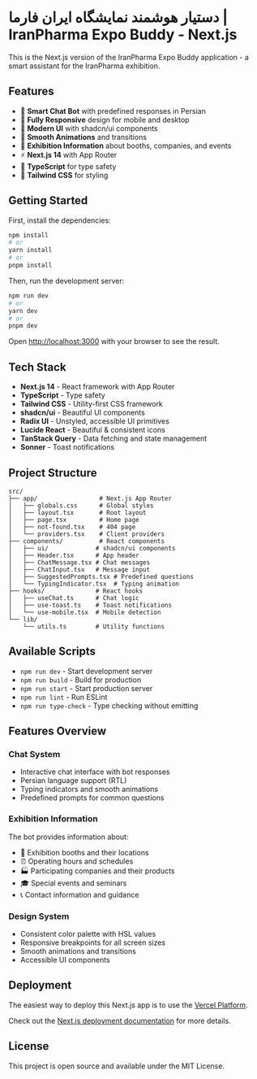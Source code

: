 # دستیار هوشمند نمایشگاه ایران فارما | IranPharma Expo Buddy - Next.js

This is the Next.js version of the IranPharma Expo Buddy application - a smart assistant for the IranPharma exhibition.

## Features

- 🤖 **Smart Chat Bot** with predefined responses in Persian
- 📱 **Fully Responsive** design for mobile and desktop
- 🎨 **Modern UI** with shadcn/ui components
- 🌟 **Smooth Animations** and transitions
- 📍 **Exhibition Information** about booths, companies, and events
- ⚡ **Next.js 14** with App Router
- 🎯 **TypeScript** for type safety
- 🎨 **Tailwind CSS** for styling

## Getting Started

First, install the dependencies:

```bash
npm install
# or
yarn install
# or
pnpm install
```

Then, run the development server:

```bash
npm run dev
# or
yarn dev
# or
pnpm dev
```

Open [http://localhost:3000](http://localhost:3000) with your browser to see the result.

## Tech Stack

- **Next.js 14** - React framework with App Router
- **TypeScript** - Type safety
- **Tailwind CSS** - Utility-first CSS framework
- **shadcn/ui** - Beautiful UI components
- **Radix UI** - Unstyled, accessible UI primitives
- **Lucide React** - Beautiful & consistent icons
- **TanStack Query** - Data fetching and state management
- **Sonner** - Toast notifications

## Project Structure

```
src/
├── app/                 # Next.js App Router
│   ├── globals.css      # Global styles
│   ├── layout.tsx       # Root layout
│   ├── page.tsx         # Home page
│   ├── not-found.tsx    # 404 page
│   └── providers.tsx    # Client providers
├── components/          # React components
│   ├── ui/             # shadcn/ui components
│   ├── Header.tsx      # App header
│   ├── ChatMessage.tsx # Chat messages
│   ├── ChatInput.tsx   # Message input
│   ├── SuggestedPrompts.tsx # Predefined questions
│   └── TypingIndicator.tsx  # Typing animation
├── hooks/              # React hooks
│   ├── useChat.ts      # Chat logic
│   ├── use-toast.ts    # Toast notifications
│   └── use-mobile.tsx  # Mobile detection
└── lib/
    └── utils.ts        # Utility functions
```

## Available Scripts

- `npm run dev` - Start development server
- `npm run build` - Build for production
- `npm run start` - Start production server
- `npm run lint` - Run ESLint
- `npm run type-check` - Type checking without emitting

## Features Overview

### Chat System
- Interactive chat interface with bot responses
- Persian language support (RTL)
- Typing indicators and smooth animations
- Predefined prompts for common questions

### Exhibition Information
The bot provides information about:
- 🏢 Exhibition booths and their locations
- ⏰ Operating hours and schedules
- 🏭 Participating companies and their products
- 🎓 Special events and seminars
- 📞 Contact information and guidance

### Design System
- Consistent color palette with HSL values
- Responsive breakpoints for all screen sizes
- Smooth animations and transitions
- Accessible UI components

## Deployment

The easiest way to deploy this Next.js app is to use the [Vercel Platform](https://vercel.com/new).

Check out the [Next.js deployment documentation](https://nextjs.org/docs/deployment) for more details.

## License

This project is open source and available under the MIT License.
